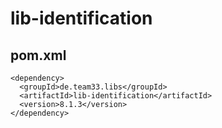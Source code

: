 # lib-identification

## pom.xml

    <dependency>
      <groupId>de.team33.libs</groupId>
      <artifactId>lib-identification</artifactId>
      <version>8.1.3</version>
    </dependency>